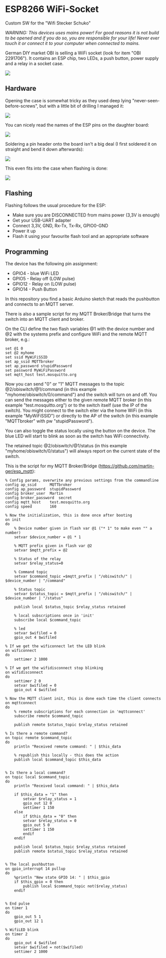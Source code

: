 # ESP8266 WiFi-Socket
Custom SW for the "Wifi Stecker Schuko"

*WARNING: This devices uses mains power! For good reasons it is not build to be opened and if you do so, you are responsible for your life! Never ever touch it or connect it to your computer when connected to mains.*

German DIY market OBI is selling a WiFi socket (look for item "OBI 2291706"). It contains an ESP chip, two LEDs, a push button, power supply 
and a relay in a socket case. 

<img src="https://raw.githubusercontent.com/martin-ger/WiFi-Socket/master/IMG_20180221_160706_s.jpg">

## Hardware
Opening the case is somewhat tricky as they used deep lying "never-seen-before-screws", but with a little bit of drilling I managed it:

<img src="https://raw.githubusercontent.com/martin-ger/WiFi-Socket/master/IMG_20180221_130652_s.jpg">

You can nicely read the names of the ESP pins on the daughter board:

<img src="https://raw.githubusercontent.com/martin-ger/WiFi-Socket/master/IMG_20180221_131028_s.jpg">

Soldering a pin header onto the board isn't a big deal (I first soldered it on straight and bend it down afterwards):

<img src="https://raw.githubusercontent.com/martin-ger/WiFi-Socket/master/IMG_20180221_150011_s.jpg">

This even fits into the case when flashing is done:

<img src="https://raw.githubusercontent.com/martin-ger/WiFi-Socket/master/IMG_20180221_152842_s.jpg">

## Flashing
Flashing follows the usual procedure for the ESP:
- Make sure you are DISCONNECTED from mains power (3,3V is enough)
- Get your USB-UART adapter
- Connect 3,3V, GND, Rx-Tx, Tx-Rx, GPIO0-GND
- Power it up
- Flash it using your favourite flash tool and an appropriate software

## Programming
The device has the following pin assignment:
- GPIO4 - blue WiFi LED
- GPIO5  - Relay off (LOW pulse)
- GPIO12 - Relay on (LOW pulse)
- GPIO14 - Push Button

In this repository you find a basic Arduino sketch that reads the pushbutton and connects to an MQTT server.

There is also a sample script for my MQTT Broker/Bridge that turns the switch into an MQTT client and broker.

On the CLI define the two flash variables @1 with the device number and @2 with the systems prefix and configure WiFi and the remote MQTT broker, e.g.:
```
set @1 0
set @2 myhome
set ssid MyWiFiSSID
set ap_ssid MQTTbroker
set ap_password stupidPassword
set password MyWiFiPassword
set mqtt_host test.mosquitto.org
```
Now you can send "0" or "1" MQTT messages to the topic @2/obiswitch/@1/command (in this example "myhome/obiswitch/0/command") and the switch will turn on and off. You can send the messages either to the given remote MQTT broker (in this example "test.mosquitto.org") or to the switch itself (use the IP of the switch). You might connect to the switch eiter via the home WiFi (in this example "MyWiFiSSID") or directly to the AP of the switch (in this example "MQTTbroker" with pw "stupidPassword").

You can also toggle the status locally using the button on the device. The blue LED will start to blink as soon as the switch has WiFi connectivity.

The retained topic @2/obiswitch/@1/status (in this example "myhome/obiswitch/0/status") will always report on the current state of the switch.

This is the script for my MQTT Broker/Bridge (https://github.com/martin-ger/esp_mqtt):
```
% Config params, overwrite any previous settings from the commandline
config ap_ssid 		MQTTbroker
config ap_password	stupidPassword
config broker_user	Martin
config broker_password	secret
config mqtt_host	test.mosquitto.org
config speed		160

% Now the initialization, this is done once after booting
on init
do
	% Device number given in flash var @1 ("* 1" to make even "" a number)
	setvar $device_number = @1 * 1

	% MQTT prefix given in flash var @2
	setvar $mqtt_prefix = @2

	% Status of the relay
	setvar $relay_status=0

	% Command topic
	setvar $command_topic =$mqtt_prefix | "/obiswitch/" | $device_number | "/command"

	% Status topic
	setvar $status_topic = $mqtt_prefix | "/obiswitch/" | $device_number | "/status"

	publish local $status_topic $relay_status retained

	% local subscriptions once in 'init'
	subscribe local $command_topic

	% led
	setvar $wifiled = 0
	gpio_out 4 $wifiled

% If we get the wificonnect let the LED blink
on wificonnect
do
	settimer 2 1000

% If we get the wifidisconnect stop blinking
on wifidisconnect
do
	settimer 2 0
	setvar $wifiled = 0
	gpio_out 4 $wifiled

% Now the MQTT client init, this is done each time the client connects
on mqttconnect
do
	% remote subscriptions for each connection in 'mqttconnect'
	subscribe remote $command_topic

	publish remote $status_topic $relay_status retained

% Is there a remote command?
on topic remote $command_topic
do
	println "Received remote command: " | $this_data

	% republish this locally - this does the action
	publish local $command_topic $this_data


% Is there a local command?
on topic local $command_topic
do
	println "Received local command: " | $this_data

	if $this_data = "1" then
		setvar $relay_status = 1
		gpio_out 12 0
		settimer 1 150
	else
	    if $this_data = "0" then
		setvar $relay_status = 0
		gpio_out 5 0
		settimer 1 150
	    endif
	endif

	publish local $status_topic $relay_status retained
	publish remote $status_topic $relay_status retained


% The local pushbutton
on gpio_interrupt 14 pullup
do
	%println "New state GPIO 14: " | $this_gpio
	if $this_gpio = 0 then
		publish local $command_topic not($relay_status)
	endif


% End pulse
on timer 1
do
	gpio_out 5 1
	gpio_out 12 1

% WifiLED blink
on timer 2
do
	gpio_out 4 $wifiled
	setvar $wifiled = not($wifiled)
	settimer 2 1000

```

